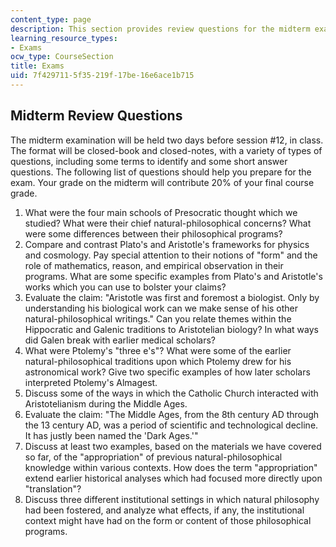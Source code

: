 ```yaml
---
content_type: page
description: This section provides review questions for the midterm exam.
learning_resource_types:
- Exams
ocw_type: CourseSection
title: Exams
uid: 7f429711-5f35-219f-17be-16e6ace1b715
---
```


Midterm Review Questions
------------------------

The midterm examination will be held two days before session #12, in class. The format will be closed-book and closed-notes, with a variety of types of questions, including some terms to identify and some short answer questions. The following list of questions should help you prepare for the exam. Your grade on the midterm will contribute 20% of your final course grade.

1.  What were the four main schools of Presocratic thought which we studied? What were their chief natural-philosophical concerns? What were some differences between their philosophical programs?
2.  Compare and contrast Plato's and Aristotle's frameworks for physics and cosmology. Pay special attention to their notions of "form" and the role of mathematics, reason, and empirical observation in their programs. What are some specific examples from Plato's and Aristotle's works which you can use to bolster your claims?
3.  Evaluate the claim: "Aristotle was first and foremost a biologist. Only by understanding his biological work can we make sense of his other natural-philosophical writings." Can you relate themes within the Hippocratic and Galenic traditions to Aristotelian biology? In what ways did Galen break with earlier medical scholars?
4.  What were Ptolemy's "three e's"? What were some of the earlier natural-philosophical traditions upon which Ptolemy drew for his astronomical work? Give two specific examples of how later scholars interpreted Ptolemy's Almagest.
5.  Discuss some of the ways in which the Catholic Church interacted with Aristotelianism during the Middle Ages.
6.  Evaluate the claim: "The Middle Ages, from the 8th century AD through the 13 century AD, was a period of scientific and technological decline. It has justly been named the 'Dark Ages.'"
7.  Discuss at least two examples, based on the materials we have covered so far, of the "appropriation" of previous natural-philosophical knowledge within various contexts. How does the term "appropriation" extend earlier historical analyses which had focused more directly upon "translation"?
8.  Discuss three different institutional settings in which natural philosophy had been fostered, and analyze what effects, if any, the institutional context might have had on the form or content of those philosophical programs.